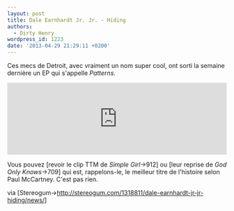 ```yaml
---
layout: post
title: Dale Earnhardt Jr. Jr. - Hiding
authors:
  - Dirty Henry
wordpress_id: 1223
date: '2013-04-29 21:29:11 +0200'
---
```

Ces mecs de Detroit, avec vraiment un nom super cool, ont sorti la semaine dernière un EP qui s'appelle *Patterns*.

<iframe width="100%" height="166" scrolling="no" frameborder="no" src="https://w.soundcloud.com/player/?url=http%3A%2F%2Fapi.soundcloud.com%2Ftracks%2F87131673"></iframe>

Vous pouvez [revoir le clip TTM de *Simple Girl*->912] ou [leur reprise de *God Only Knows*->709] qui est, rappelons-le, le meilleur titre de l'histoire selon Paul McCartney. C'est pas rien.

via [Stereogum->http://stereogum.com/1318811/dale-earnhardt-jr-jr-hiding/news/]
